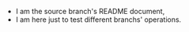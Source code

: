 * I am the source branch's README document,
* I am here just to test different branchs' operations.
